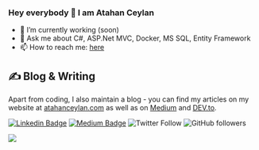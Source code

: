 ### Hey everybody 👋 I am Atahan Ceylan

- 🔭 I’m currently working (soon)
- 💬 Ask me about C#, ASP.Net MVC, Docker, MS SQL, Entity Framework
- 📫 How to reach me: [here](mailto:atahanceylan@gmail.com)

## &#x270d; Blog & Writing

Apart from coding, I also maintain a blog - you can find my articles on my website at [atahanceylan.com](https://atahanceylan.com/) as well as on [Medium](https://medium.com/@atahan_ceylan) and [DEV.to](https://dev.to/atahanceylan).

[![Linkedin Badge](https://img.shields.io/badge/-Linkedin-blue?style=flat&logo=Linkedin&logoColor=white&link=https://www.linkedin.com/in/atahanceylan/)](https://www.linkedin.com/in/atahanceylan/) [![Medium Badge](https://img.shields.io/badge/-Medium-black?style=flat&logo=Medium&logoColor=white&link=https://medium.com/@atahan_ceylan)](https://medium.com/@atahan_ceylan) 
![Twitter Follow](https://img.shields.io/twitter/follow/atahancoder?style=social)
![GitHub followers](https://img.shields.io/github/followers/atahanceylan?style=social)

<img align="center" src="https://github-readme-stats.vercel.app/api/?username=atahanceylan&theme=dark" />
